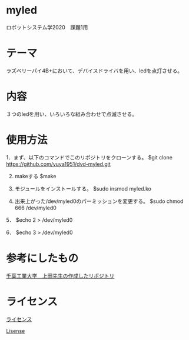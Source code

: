 # myled
ロボットシステム学2020　課題1用

# テーマ
ラズベリーパイ4B+において、デバイスドライバを用い、ledを点灯させる。

# 内容
３つのledを用い、いろいろな組み合わせで点滅させる。

# 使用方法
1．まず、以下のコマンドでこのリポジトリをクローンする。
    $git clone https://github.com/yuya1951/dvd-myled.git
    
2. makeする
    $make
    
3. モジュールをインストールする。
    $sudo insmod myled.ko
    
4. 出来上がった/dev/myled0のパーミッションを変更する。
    $sudo chmod 666 /dev/myled0
    
5．
    $echo 2 > /dev/myled0
    
6．
    $echo 3 > /dev/myled0
    
 
# 参考にしたもの
[千葉工業大学　上田先生の作成したリポジトリ](https://github.com/ryuichiueda/robosys_device_drivers)

# ライセンス
[ライセンス](https://github.com/yuya1951/dvd-myled/blob/main/COPYING)

[Lisense](https://github.com/yuya1951/dvd-myled/blob/main/COPYING)

